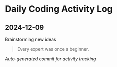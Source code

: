 # Daily Coding Activity Log

## 2024-12-09

Brainstorming new ideas

> Every expert was once a beginner.

*Auto-generated commit for activity tracking*
